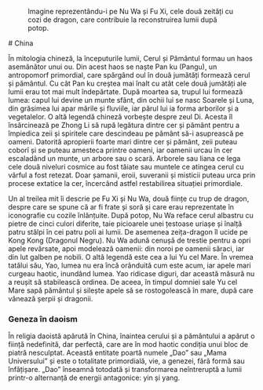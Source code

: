 <figure class="right">
	<img src="/images/nufa.jpg" alt="">
	<figcaption>Imagine reprezentându-i pe Nu Wa și Fu Xi, cele două zeități cu cozi de dragon, care contribuie la reconstruirea lumii după potop.</figcaption>
</figure>
# China

În mitologia chineză, la începuturile lumii, Cerul și Pământul formau un haos asemănător unui ou. Din acest haos se naște Pan ku (Pangu), un antropomorf primordial, care spărgând oul în două jumătăți formează cerul și pământul. Cu cât Pan ku creștea mai înalt cu atât cele două jumătăți ale lumii erau tot mai mult îndepărtate. După moartea sa, trupul lui formează lumea: capul lui devine un munte sfânt, din ochii lui se nasc Soarele și Luna, din grăsimea lui apar mările și fluviile, iar părul lui ia forma arborilor și a vegetalelor.
O altă legendă chineză vorbește despre zeul Di. Acesta îl însărcinează pe Zhong Li să rupă legătura dintre cer și pământ pentru a împiedica zeii și spiritele care descindeau pe pământ să-i asuprească pe oameni. Datorită apropierii foarte mari dintre cer și pământ, zeii puteau coborî și se puteau amesteca printre oameni, iar oamenii urcau în cer escaladând un munte, un arbore sau o scară. Arborele sau liana ce lega cele două niveluri cosmice au fost tăiate sau muntele ce atingea cerul cu vârful a fost retezat. Doar șamanii, eroii, suveranii și misticii puteau urca prin procese extatice la cer, încercând astfel restabilirea situației primordiale.

Un al treilea mit îi descrie pe Fu Xi și Nu Wa, două ființe cu trup de dragon, despre care se spune că ar fi frate și soră și care erau reprezentate în iconografie cu cozile înlănțuite. După potop, Nu Wa reface cerul albastru cu pietre de cinci culori diferite, taie picioarele unei țestoase uriașe și înalță patru stâlpi în cei patru poli ai lumii. De asemenea zeița-dragon îl ucide pe Kong Kong (Dragonul Negru). Nu Wa adună cenușă de trestie pentru a opri apele revărsate, apoi modelează oamenii: din noroi pe oamenii săraci, iar din lut galben pe nobili.
O altă legendă este cea a lui Yu cel Mare. În vremea tatălui său, Yao, lumea nu era încă orânduită cum este acum, iar apele mari curgeau haotic, inundând lumea. Yao ridicase diguri, dar această măsură nu a reușit să stabilească ordinea. De aceea, în timpul domniei sale Yu cel Mare sapă pământul și silește apele să se rostogolească în mare, după care vânează șerpii și dragonii.

### Geneza în daoism

În religia daoistă apărută în China, înaintea cerului și a pământului a apărut o ființă nedefinită, dar perfectă, care are în mod haotic condiția unui bloc de piatră nesculptat. Această entitate poartă numele „Dao” sau „Mama Universului” și este o totalitate primordială, vie, a genezei, fără formă sau înfățișare. „Dao” înseamnă totodată și transformarea neîntreruptă a lumii printr-o alternanță de energii antagonice: yin și yang.